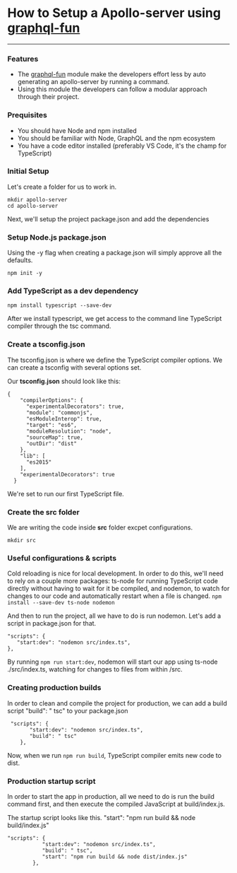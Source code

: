 # How to Setup a Apollo-server using  [graphql-fun](https://www.npmjs.com/package/graphql-fun "graphql-fun")

------------


### Features

- The [graphql-fun](https://www.npmjs.com/package/graphql-fun "graphql-fun") module make the developers effort less by auto generating an apollo-server by running a command.
- Using this module the developers can follow a modular approach through their project.

### Prequisites
- You should have Node and npm installed
- You should be familiar with Node, GraphQL and the npm ecosystem
- You have a code editor installed (preferably VS Code, it's the champ for TypeScript)

### Initial Setup
Let's create a folder for us to work in.


    mkdir apollo-server
    cd apollo-server
    
Next, we'll setup the project package.json and add the dependencies

### Setup Node.js package.json
Using the -y flag when creating a package.json will simply approve all the defaults.

`npm init -y`

### Add TypeScript as a dev dependency
`npm install typescript --save-dev`

After we install typescript, we get access to the command line TypeScript compiler through the tsc command.

### Create a tsconfig.json
The tsconfig.json is where we define the TypeScript compiler options. We can create a tsconfig with several options set.

Our **tsconfig.json** should look like this:


    {
        "compilerOptions": {
          "experimentalDecorators": true,
          "module": "commonjs",
          "esModuleInterop": true,
          "target": "es6",
          "moduleResolution": "node",
          "sourceMap": true,
          "outDir": "dist"
        },
        "lib": [
          "es2015"
        ],
        "experimentalDecorators": true
      }

We're set to run our first TypeScript file.

### Create the src folder
We are writing the code inside **src** folder excpet configurations.

`mkdir src`

### Useful configurations & scripts
Cold reloading is nice for local development. In order to do this, we'll need to rely on a couple more packages: ts-node for running TypeScript code directly without having to wait for it be compiled, and nodemon, to watch for changes to our code and automatically restart when a file is changed.
`npm install --save-dev ts-node nodemon`

And then to run the project, all we have to do is run nodemon. Let's add a script in package.json for that.


    "scripts": {
       "start:dev": "nodemon src/index.ts",
    },

By running `npm run start:dev`, nodemon will start our app using ts-node ./src/index.ts, watching for changes to files from within /src.

### Creating production builds
In order to clean and compile the project for production, we can add a build script "build": " tsc" to your package.json


     "scripts": {
           "start:dev": "nodemon src/index.ts",
           "build": " tsc"
        },

Now, when we run `npm run build`, TypeScript compiler emits new code to dist.

### Production startup script
In order to start the app in production, all we need to do is run the build command first, and then execute the compiled JavaScript at build/index.js.

The startup script looks like this.
"start": "npm run build && node build/index.js"


    "scripts": {
               "start:dev": "nodemon src/index.ts",
               "build": " tsc",
               "start": "npm run build && node dist/index.js"
            },
